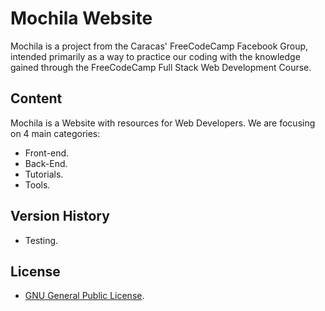 # Mochila Website

Mochila is a project from the Caracas' FreeCodeCamp Facebook Group, intended primarily as a way to practice our coding with the knowledge gained through the FreeCodeCamp Full Stack Web Development Course.

## Content

Mochila is a Website with resources for Web Developers. We are focusing on 4 main categories:

* Front-end.
* Back-End.
* Tutorials.
* Tools.

## Version History

* Testing.

## License

* [GNU General Public License](http://www.gnu.org/licenses/gpl-3.0.html).